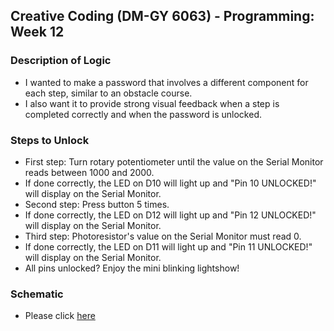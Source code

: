 ## Creative Coding (DM-GY 6063) - Programming: Week 12

### Description of Logic
- I wanted to make a password that involves a different component for each step, similar to an obstacle course.
- I also want it to provide strong visual feedback when a step is completed correctly and when the password is unlocked.

### Steps to Unlock
- First step: Turn rotary potentiometer until the value on the Serial Monitor reads between 1000 and 2000.
- If done correctly, the LED on D10 will light up and "Pin 10 UNLOCKED!" will display on the Serial Monitor.
- Second step: Press button 5 times.
- If done correctly, the LED on D12 will light up and "Pin 12 UNLOCKED!" will display on the Serial Monitor.
- Third step: Photoresistor's value on the Serial Monitor must read 0.
- If done correctly, the LED on D11 will light up and "Pin 11 UNLOCKED!" will display on the Serial Monitor.
- All pins unlocked? Enjoy the mini blinking lightshow!

### Schematic
- Please click [here](https://drive.google.com/file/d/16qkK5va5mk5XOiDznp-rpWWEm4-5hVr0/view?usp=sharing)
 
